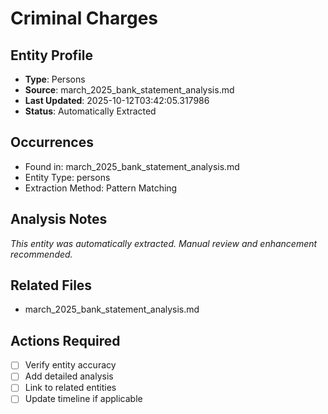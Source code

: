 # Criminal Charges

## Entity Profile
- **Type**: Persons
- **Source**: march_2025_bank_statement_analysis.md
- **Last Updated**: 2025-10-12T03:42:05.317986
- **Status**: Automatically Extracted

## Occurrences
- Found in: march_2025_bank_statement_analysis.md
- Entity Type: persons
- Extraction Method: Pattern Matching

## Analysis Notes
*This entity was automatically extracted. Manual review and enhancement recommended.*

## Related Files
- march_2025_bank_statement_analysis.md

## Actions Required
- [ ] Verify entity accuracy
- [ ] Add detailed analysis
- [ ] Link to related entities
- [ ] Update timeline if applicable
